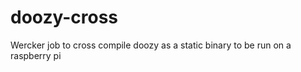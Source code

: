 doozy-cross
===========

Wercker job to cross compile doozy as a static binary to be run on a raspberry pi
